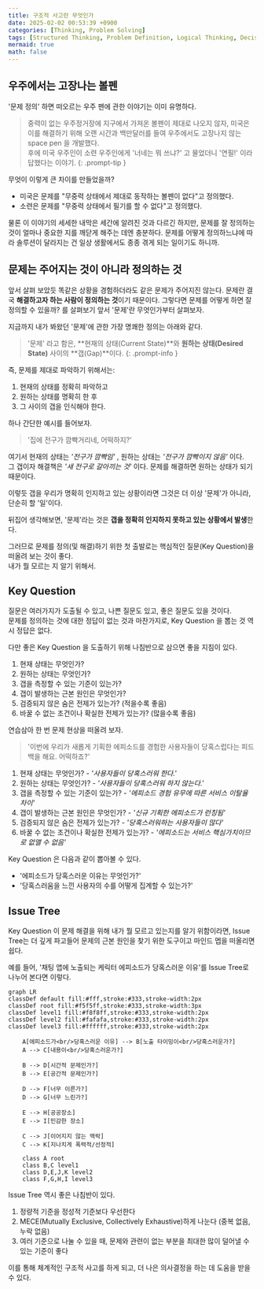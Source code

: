 ```yaml
---
title: 구조적 사고란 무엇인가
date: 2025-02-02 00:53:39 +0900
categories: [Thinking, Problem Solving]
tags: [Structured Thinking, Problem Definition, Logical Thinking, Decision Making, MECE]
mermaid: true
math: false
---
```


## 우주에서는 고장나는 볼펜

'문제 정의' 하면 떠오르는 우주 펜에 관한 이야기는 이미 유명하다.

> 중력이 없는 우주정거장에 지구에서 가져온 볼펜이 제대로 나오지 않자,
> 미국은 이를 해결하기 위해 오랜 시간과 백만달러를 들여 우주에서도 고장나지 않는 space pen 을 개발했다.  
> 후에 미국 우주인이 소련 우주인에게 '너네는 뭐 쓰냐?' 고 물었더니 '연필!' 이라 답했다는 이야기.
{: .prompt-tip }

무엇이 이렇게 큰 차이를 만들었을까?

- 미국은 문제를 "무중력 상태에서 제대로 동작하는 볼펜이 없다"고 정의했다.
- 소련은 문제를 "무중력 상태에서 필기를 할 수 없다"고 정의했다. 

물론 이 이야기의 세세한 내막은 세간에 알려진 것과 다르긴 하지만, 문제를 잘 정의하는 것이 얼마나 중요한 지를 깨닫게 해주는 데엔 충분하다.
문제를 어떻게 정의하느냐에 따라 솔루션이 달라지는 건 일상 생활에서도 종종 겪게 되는 일이기도 하니까.

## 문제는 주어지는 것이 아니라 정의하는 것

앞서 살펴 보았듯 똑같은 상황을 경험하더라도 같은 문제가 주어지진 않는다. 문제란 결국 **해결하고자 하는 사람이 정의하는 것**이기 때문이다.
그렇다면 문제를 어떻게 하면 잘 정의할 수 있을까? 를 살펴보기 앞서 '문제'란 무엇인가부터 살펴보자.

지금까지 내가 봐왔던 '문제'에 관한 가장 명쾌한 정의는 아래와 같다.

> '문제' 라고 함은, **현재의 상태(Current State)**와 **원하는 상태(Desired State)** 사이의 **갭(Gap)**이다.
{: .prompt-info }

즉, 문제를 제대로 파악하기 위해서는:

1. 현재의 상태를 정확히 파악하고
2. 원하는 상태를 명확히 한 후
3. 그 사이의 갭을 인식해야 한다.

하나 간단한 예시를 들어보자.

> '집에 전구가 깜빡거리네, 어떡하지?'

여기서 현재의 상태는 *'전구가 깜빡임'* , 원하는 상태는 *'전구가 깜빡이지 않음'* 이다.  
그 갭이자 해결책은 *'새 전구로 갈아끼는 것'* 이다. 문제를 해결하면 원하는 상태가 되기 때문이다.

이렇듯 갭을 우리가 명확히 인지하고 있는 상황이라면 그것은 더 이상 '문제'가 아니라, 단순히 할 '일'이다.

뒤집어 생각해보면, '문제'라는 것은 **갭을 정확히 인지하지 못하고 있는 상황에서 발생**한다.

그러므로 문제를 정의(및 해결)하기 위한 첫 출발로는 핵심적인 질문(Key Question)을 떠올려 보는 것이 좋다.  
내가 뭘 모르는 지 알기 위해서.

## Key Question

질문은 여러가지가 도출될 수 있고, 나쁜 질문도 있고, 좋은 질문도 있을 것이다.  
문제를 정의하는 것에 대한 정답이 없는 것과 마찬가지로, Key Question 을 뽑는 것 역시 정답은 없다.

다만 좋은 Key Question 을 도출하기 위해 나침반으로 삼으면 좋을 지침이 있다.

1. 현재 상태는 무엇인가?
2. 원하는 상태는 무엇인가?
3. 갭을 측정할 수 있는 기준이 있는가? 
4. 갭이 발생하는 근본 원인은 무엇인가?
5. 검증되지 않은 숨은 전제가 있는가? (적을수록 좋음)
6. 바꿀 수 없는 조건이나 확실한 전제가 있는가? (많을수록 좋음)

연습삼아 한 번 문제 현상을 떠올려 보자.

> '이번에 우리가 새롭게 기획한 에피소드를 경험한 사용자들이 당혹스럽다는 피드백을 해요. 어떡하죠?'

1. 현재 상태는 무엇인가? - *'사용자들이 당혹스러워 한다.'*
2. 원하는 상태는 무엇인가? - *'사용자들이 당혹스러워 하지 않는다.'*
3. 갭을 측정할 수 있는 기준이 있는가? - *'에피소드 경험 유무에 따른 서비스 이탈율 차이'*
4. 갭이 발생하는 근본 원인은 무엇인가? - *'신규 기획한 에피소드가 런칭됨'*
5. 검증되지 않은 숨은 전제가 있는가? - *'당혹스러워하는 사용자들이 많다'*
6. 바꿀 수 없는 조건이나 확실한 전제가 있는가? - *'에피소드는 서비스 핵심가치이므로 없앨 수 없음'*

Key Question 은 다음과 같이 뽑아볼 수 있다.

- '에피소드가 당혹스러운 이유는 무엇인가?'
- '당혹스러움을 느낀 사용자의 수를 어떻게 집계할 수 있는가?'


## Issue Tree 

Key Question 이 문제 해결을 위해 내가 뭘 모르고 있는지를 알기 위함이라면,
Issue Tree는 더 깊게 파고들어 문제의 근본 원인을 찾기 위한 도구이고 마인드 멥을 떠올리면 쉽다.

예를 들어, '채팅 앱에 노출되는 케릭터 에피소드가 당혹스러운 이유'를 Issue Tree로 나누어 본다면 이렇다.

```mermaid
graph LR
classDef default fill:#fff,stroke:#333,stroke-width:2px
classDef root fill:#f5f5ff,stroke:#333,stroke-width:3px
classDef level1 fill:#f8f8ff,stroke:#333,stroke-width:2px
classDef level2 fill:#fafafa,stroke:#333,stroke-width:2px
classDef level3 fill:#ffffff,stroke:#333,stroke-width:2px

    A[에피소드가<br/>당혹스러운 이유] --> B[노출 타이밍이<br/>당혹스러운가?]
    A --> C[내용이<br/>당혹스러운가?]
    
    B --> D[시간적 문제인가?]
    B --> E[공간적 문제인가?]
    
    D --> F[너무 이른가?]
    D --> G[너무 느린가?]
    
    E --> H[공공장소]
    E --> I[민감한 장소]
    
    C --> J[이어지지 않는 맥락]
    C --> K[지나치게 폭력적/선정적]

    class A root
    class B,C level1
    class D,E,J,K level2
    class F,G,H,I level3
```


Issue Tree 역시 좋은 나침반이 있다.

1. 정량적 기준을 정성적 기준보다 우선한다
2. MECE(Mutually Exclusive, Collectively Exhaustive)하게 나눈다 (중복 없음, 누락 없음)
3. 여러 기준으로 나눌 수 있을 때, 문제와 관련이 없는 부분을 최대한 많이 덜어낼 수 있는 기준이 좋다

이를 통해 체계적인 구조적 사고를 하게 되고, 더 나은 의사결정을 하는 데 도움을 받을 수 있다.
